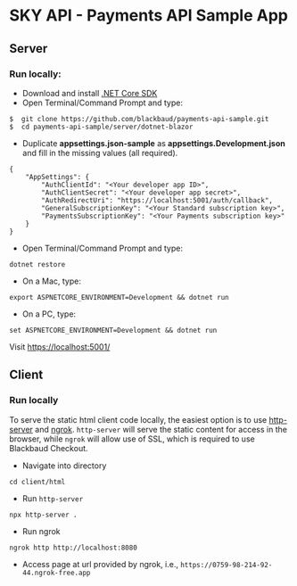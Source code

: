 # SKY API - Payments API Sample App

## Server

### Run locally:

- Download and install [.NET Core SDK](https://www.microsoft.com/net/core/)
- Open Terminal/Command Prompt and type:
```
$  git clone https://github.com/blackbaud/payments-api-sample.git
$  cd payments-api-sample/server/dotnet-blazor
```
- Duplicate **appsettings.json-sample** as **appsettings.Development.json** and fill in the missing values (all required).
```
{
    "AppSettings": {
        "AuthClientId": "<Your developer app ID>",
        "AuthClientSecret": "<Your developer app secret>",
        "AuthRedirectUri": "https://localhost:5001/auth/callback",
        "GeneralSubscriptionKey": "<Your Standard subscription key>",
        "PaymentsSubscriptionKey": "<Your Payments subscription key>"
    }
}
```
- Open Terminal/Command Prompt and type:
```
dotnet restore
```
- On a Mac, type:
```
export ASPNETCORE_ENVIRONMENT=Development && dotnet run
```
- On a PC, type:
```
set ASPNETCORE_ENVIRONMENT=Development && dotnet run
```

Visit [https://localhost:5001/](https://localhost:5001/)

## Client

### Run locally

To serve the static html client code locally, the easiest option is to use [http-server](https://www.npmjs.com/package/http-server) and [ngrok](https://ngrok.com/docs/getting-started/). `http-server` will serve the static content for access in the browser, while `ngrok` will allow use of SSL, which is required to use Blackbaud Checkout.

- Navigate into directory
```
cd client/html
```
- Run `http-server`
```
npx http-server .
```
- Run ngrok
```
ngrok http http://localhost:8080
```
- Access page at url provided by ngrok, i.e., `https://0759-98-214-92-44.ngrok-free.app`